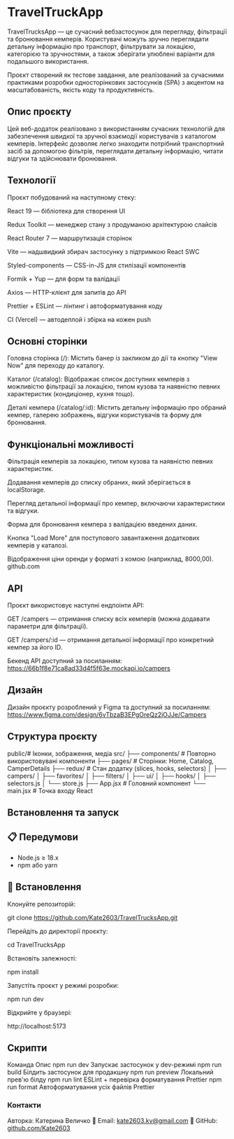 # TravelTruckApp

TravelTrucksApp — це сучасний вебзастосунок для перегляду, фільтрації та бронювання кемперів. Користувачі можуть зручно переглядати детальну інформацію про транспорт, фільтрувати за локацією, категорією та зручностями, а також зберігати улюблені варіанти для подальшого використання.

Проєкт створений як тестове завдання, але реалізований за сучасними практиками розробки односторінкових застосунків (SPA) з акцентом на масштабованість, якість коду та продуктивність.

## Опис проєкту

Цей веб-додаток реалізовано з використанням сучасних технологій для забезпечення швидкої та зручної взаємодії користувачів з каталогом кемперів. Інтерфейс дозволяє легко знаходити потрібний транспортний засіб за допомогою фільтрів, переглядати детальну інформацію, читати відгуки та здійснювати бронювання.

## Технології

Проєкт побудований на наступному стеку:

React 19 — бібліотека для створення UI

Redux Toolkit — менеджер стану з продуманою архітектурою слайсів

React Router 7 — маршрутизація сторінок

Vite — надшвидкий збирач застосунку з підтримкою React SWC

Styled-components — CSS-in-JS для стилізації компонентів

Formik + Yup — для форм та валідації

Axios — HTTP-клієнт для запитів до API

Prettier + ESLint — лінтинг і автоформатування коду

CI (Vercel) — автодеплой і збірка на кожен push

## Основні сторінки

Головна сторінка (/): Містить банер із закликом до дії та кнопку "View Now" для переходу до каталогу.

Каталог (/catalog): Відображає список доступних кемперів з можливістю фільтрації за локацією, типом кузова та наявністю певних характеристик (кондиціонер, кухня тощо).

Деталі кемпера (/catalog/:id): Містить детальну інформацію про обраний кемпер, галерею зображень, відгуки користувачів та форму для бронювання.

## Функціональні можливості

Фільтрація кемперів за локацією, типом кузова та наявністю певних характеристик.

Додавання кемперів до списку обраних, який зберігається в localStorage.

Перегляд детальної інформації про кемпер, включаючи характеристики та відгуки.

Форма для бронювання кемпера з валідацією введених даних.

Кнопка "Load More" для поступового завантаження додаткових кемперів у каталозі.

Відображення ціни оренди у форматі з комою (наприклад, 8000,00).
github.com

## API

Проєкт використовує наступні ендпоінти API:

GET /campers — отримання списку всіх кемперів (можна додавати параметри для фільтрації).

GET /campers/:id — отримання детальної інформації про конкретний кемпер за його ID.

Бекенд API доступний за посиланням: https://66b1f8e71ca8ad33d4f5f63e.mockapi.io/campers

## Дизайн

Дизайн проєкту розроблений у Figma та доступний за посиланням: https://www.figma.com/design/6vTbzaB3EPgOreQz2jOJJe/Campers

## Структура проєкту

public/# Іконки, зображення, медіа
src/
├── components/ # Повторно використовувані компоненти
├── pages/ # Сторінки: Home, Catalog, CamperDetails
├── redux/ # Стан додатку (slices, hooks, selectors)
│ ├── campers/
│ ├── favorites/
│ ├── filters/
│ ├── ui/
│ ├── hooks/
│ ├── selectors.js
│ └── store.js
├── App.jsx # Головний компонент
└── main.jsx # Точка входу React

## Встановлення та запуск

## 📋 Передумови

- Node.js ≥ 18.x
- npm або yarn

## 🔧 Встановлення

Клонуйте репозиторій:

git clone https://github.com/Kate2603/TravelTrucksApp.git

Перейдіть до директорії проєкту:

cd TravelTrucksApp

Встановіть залежності:

npm install

Запустіть проєкт у режимі розробки:

npm run dev

Відкрийте у браузері:

http://localhost:5173

## Скрипти

Команда Опис
npm run dev Запускає застосунок у dev-режимі
npm run build Білдить застосунок для продакшну
npm run preview Локальний прев'ю білду
npm run lint ESLint + перевірка форматування Prettier
npm run format Автоформатування усіх файлів Prettier

### Контакти

Авторка: Катерина Величко
📧 Email: kate2603.kv@gmail.com
🔗 GitHub: [github.com/Kate2603](https://github.com/Kate2603)
